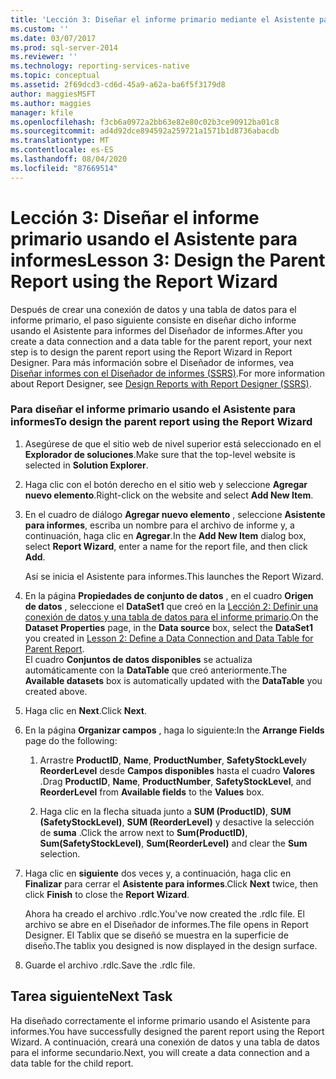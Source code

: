 ```yaml
---
title: 'Lección 3: Diseñar el informe primario mediante el Asistente para informes | Microsoft Docs'
ms.custom: ''
ms.date: 03/07/2017
ms.prod: sql-server-2014
ms.reviewer: ''
ms.technology: reporting-services-native
ms.topic: conceptual
ms.assetid: 2f69dcd3-cd6d-45a9-a62a-ba6f5f3179d8
author: maggiesMSFT
ms.author: maggies
manager: kfile
ms.openlocfilehash: f3cb6a0972a2bb63e82e80c02b3ce90912ba01c8
ms.sourcegitcommit: ad4d92dce894592a259721a1571b1d8736abacdb
ms.translationtype: MT
ms.contentlocale: es-ES
ms.lasthandoff: 08/04/2020
ms.locfileid: "87669514"
---
```

# <a name="lesson-3-design-the-parent-report-using-the-report-wizard"></a><span data-ttu-id="e4ef4-102">Lección 3: Diseñar el informe primario usando el Asistente para informes</span><span class="sxs-lookup"><span data-stu-id="e4ef4-102">Lesson 3: Design the Parent Report using the Report Wizard</span></span>
  <span data-ttu-id="e4ef4-103">Después de crear una conexión de datos y una tabla de datos para el informe primario, el paso siguiente consiste en diseñar dicho informe usando el Asistente para informes del Diseñador de informes.</span><span class="sxs-lookup"><span data-stu-id="e4ef4-103">After you create a data connection and a data table for the parent report, your next step is to design the parent report using the Report Wizard in Report Designer.</span></span> <span data-ttu-id="e4ef4-104">Para más información sobre el Diseñador de informes, vea [Diseñar informes con el Diseñador de informes &#40;SSRS&#41;](tools/design-reporting-services-paginated-reports-with-report-designer-ssrs.md).</span><span class="sxs-lookup"><span data-stu-id="e4ef4-104">For more information about Report Designer, see [Design Reports with Report Designer &#40;SSRS&#41;](tools/design-reporting-services-paginated-reports-with-report-designer-ssrs.md).</span></span>  
  
### <a name="to-design-the-parent-report-using-the-report-wizard"></a><span data-ttu-id="e4ef4-105">Para diseñar el informe primario usando el Asistente para informes</span><span class="sxs-lookup"><span data-stu-id="e4ef4-105">To design the parent report using the Report Wizard</span></span>  
  
1.  <span data-ttu-id="e4ef4-106">Asegúrese de que el sitio web de nivel superior está seleccionado en el **Explorador de soluciones**.</span><span class="sxs-lookup"><span data-stu-id="e4ef4-106">Make sure that the top-level website is selected in **Solution Explorer**.</span></span>  
  
2.  <span data-ttu-id="e4ef4-107">Haga clic con el botón derecho en el sitio web y seleccione **Agregar nuevo elemento**.</span><span class="sxs-lookup"><span data-stu-id="e4ef4-107">Right-click on the website and select **Add New Item**.</span></span>  
  
3.  <span data-ttu-id="e4ef4-108">En el cuadro de diálogo **Agregar nuevo elemento** , seleccione **Asistente para informes**, escriba un nombre para el archivo de informe y, a continuación, haga clic en **Agregar**.</span><span class="sxs-lookup"><span data-stu-id="e4ef4-108">In the **Add New Item** dialog box, select **Report Wizard**, enter a name for the report file, and then click **Add**.</span></span>  
  
     <span data-ttu-id="e4ef4-109">Así se inicia el Asistente para informes.</span><span class="sxs-lookup"><span data-stu-id="e4ef4-109">This launches the Report Wizard.</span></span>  
  
4.  <span data-ttu-id="e4ef4-110">En la página **Propiedades de conjunto de datos** , en el cuadro **Origen de datos** , seleccione el **DataSet1** que creó en la [Lección 2: Definir una conexión de datos y una tabla de datos para el informe primario](lesson-2-define-a-data-connection-and-data-table-for-parent-report.md).</span><span class="sxs-lookup"><span data-stu-id="e4ef4-110">On the **Dataset Properties** page, in the **Data source** box, select the **DataSet1** you created in [Lesson 2: Define a Data Connection and Data Table for Parent Report](lesson-2-define-a-data-connection-and-data-table-for-parent-report.md).</span></span>  
    <span data-ttu-id="e4ef4-111">El cuadro **Conjuntos de datos disponibles** se actualiza automáticamente con la **DataTable** que creó anteriormente.</span><span class="sxs-lookup"><span data-stu-id="e4ef4-111">The **Available datasets** box is automatically updated with the **DataTable** you created above.</span></span>  
  
5.  <span data-ttu-id="e4ef4-112">Haga clic en **Next**.</span><span class="sxs-lookup"><span data-stu-id="e4ef4-112">Click **Next**.</span></span>  
  
6.  <span data-ttu-id="e4ef4-113">En la página **Organizar campos** , haga lo siguiente:</span><span class="sxs-lookup"><span data-stu-id="e4ef4-113">In the **Arrange Fields** page do the following:</span></span>  
  
    1.  <span data-ttu-id="e4ef4-114">Arrastre **ProductID**, **Name**, **ProductNumber**, **SafetyStockLevel**y **ReorderLevel** desde **Campos disponibles** hasta el cuadro **Valores** .</span><span class="sxs-lookup"><span data-stu-id="e4ef4-114">Drag **ProductID**, **Name**, **ProductNumber**, **SafetyStockLevel**, and **ReorderLevel** from **Available fields** to the **Values** box.</span></span>  
  
    2.  <span data-ttu-id="e4ef4-115">Haga clic en la flecha situada junto a **SUM (ProductID)**, **SUM (SafetyStockLevel)**, **SUM (ReorderLevel)** y desactive la selección de **suma** .</span><span class="sxs-lookup"><span data-stu-id="e4ef4-115">Click the arrow next to **Sum(ProductID)**, **Sum(SafetyStockLevel)**, **Sum(ReorderLevel)** and clear the **Sum** selection.</span></span>  
  
7.  <span data-ttu-id="e4ef4-116">Haga clic en **siguiente** dos veces y, a continuación, haga clic en **Finalizar** para cerrar el **Asistente para informes**.</span><span class="sxs-lookup"><span data-stu-id="e4ef4-116">Click **Next** twice, then click **Finish** to close the **Report Wizard**.</span></span>  
  
     <span data-ttu-id="e4ef4-117">Ahora ha creado el archivo .rdlc.</span><span class="sxs-lookup"><span data-stu-id="e4ef4-117">You've now created the .rdlc file.</span></span> <span data-ttu-id="e4ef4-118">El archivo se abre en el Diseñador de informes.</span><span class="sxs-lookup"><span data-stu-id="e4ef4-118">The file opens in Report Designer.</span></span> <span data-ttu-id="e4ef4-119">El Tablix que se diseñó se muestra en la superficie de diseño.</span><span class="sxs-lookup"><span data-stu-id="e4ef4-119">The tablix you designed is now displayed in the design surface.</span></span>  
  
8.  <span data-ttu-id="e4ef4-120">Guarde el archivo .rdlc.</span><span class="sxs-lookup"><span data-stu-id="e4ef4-120">Save the .rdlc file.</span></span>  
  
## <a name="next-task"></a><span data-ttu-id="e4ef4-121">Tarea siguiente</span><span class="sxs-lookup"><span data-stu-id="e4ef4-121">Next Task</span></span>  
 <span data-ttu-id="e4ef4-122">Ha diseñado correctamente el informe primario usando el Asistente para informes.</span><span class="sxs-lookup"><span data-stu-id="e4ef4-122">You have successfully designed the parent report using the Report Wizard.</span></span> <span data-ttu-id="e4ef4-123">A continuación, creará una conexión de datos y una tabla de datos para el informe secundario.</span><span class="sxs-lookup"><span data-stu-id="e4ef4-123">Next, you will create a data connection and a data table for the child report.</span></span>  
  
  
